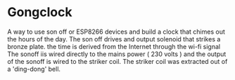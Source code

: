 # Gongclock
A way to use son off or ESP8266 devices and build a clock that chimes out the hours of the day. The son off drives and output solenoid that strikes a bronze plate. the time is derived from the Internet through the wi-fi signal
<br>
The sonoff iis wired directly to the mains power ( 230 volts ) and the output of the sonoff is wired to the striker coil. The striker coil was extracted out of a 'ding-dong' bell.
